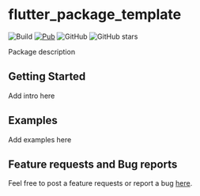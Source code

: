 # flutter_package_template

![Build](https://github.com/marchdev-tk/flutter_package_template/workflows/build/badge.svg)
[![Pub](https://img.shields.io/pub/v/flutter_package_template.svg)](https://pub.dartlang.org/packages/flutter_package_template)
![GitHub](https://img.shields.io/github/license/marchdev-tk/flutter_package_template)
![GitHub stars](https://img.shields.io/github/stars/marchdev-tk/flutter_package_template?style=social)

Package description

## Getting Started

Add intro here

## Examples

Add examples here

## Feature requests and Bug reports

Feel free to post a feature requests or report a bug [here](https://github.com/marchdev-tk/flutter_package_template/issues).
